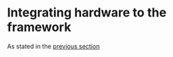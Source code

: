# Integrating hardware to the framework
As stated in the [previous section](./2_configuring_the_framework.md)
